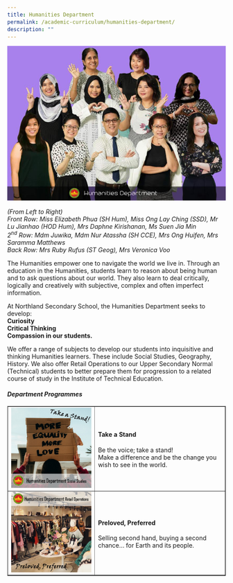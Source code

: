 ```yaml
---
title: Humanities Department
permalink: /academic-curriculum/humanities-department/
description: ""
---
```

<img src="/images/hum.jpeg">
<p><em>(From Left to Right)<br /></em><em>Front Row: Miss Elizabeth Phua (SH Hum), Miss Ong Lay Ching (SSD), Mr Lu Jianhao (HOD Hum), Mrs Daphne Kirishanan, Ms Suen Jia Min<br />2<sup>nd</sup>&nbsp;Row: Mdm Juwika, Mdm Nur Atassha (SH CCE), Mrs Ong Huifen, Mrs Saramma Matthews<br />Back Row: Mrs Ruby Rufus (ST Geog), Mrs Veronica Voo&nbsp;</em></p>
<p>The Humanities empower one to navigate the world we live in. Through an education in the Humanities, students learn to reason about being human and to ask questions about our world. They also learn to deal critically, logically and creatively with subjective, complex and often imperfect information.</p>
<p>At Northland Secondary School, the Humanities Department seeks to develop:<br /><strong>Curiosity</strong><br /><strong>Critical Thinking</strong><br /><strong>Compassion&nbsp;in our students.</strong></p>
<p>We offer a range of subjects to develop our students into inquisitive and thinking Humanities learners. These include Social Studies, Geography, History. We also offer Retail Operations to our Upper Secondary Normal (Technical) students to better prepare them for progression to a related course of study in the Institute of Technical Education.</p>
<h4><strong><em>Department Programmes</em></strong></h4>
<table style="border-collapse: collapse; width: 100%;" border="1">
<tbody>
<tr>
<td style="width: 40%;"><img src="/images/hum1.jpg"></td>
<td style="width: 60%;">
<h4><strong>Take a Stand</strong></h4>
<p>Be the voice; take a stand!<br>
Make a difference and be the change you wish to see in the world.</p>
</td>
</tr>
<tr>
<td style="width: 40%;"><img src="/images/hum2.jpg"></td>
<td style="width: 60%;">
<h4><strong>Preloved, Preferred</strong></h4>
<p>Selling second hand, buying a second chance… for Earth and its people.</p>
</td>
</tr>
</tbody>
</table>